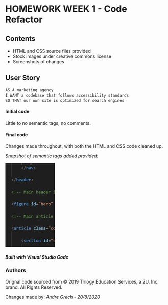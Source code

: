 # HOMEWORK WEEK 1 - Code Refactor

## Contents
- HTML and CSS source files provided
- Stock images under creative commons license
- Screenshots of changes

## User Story

```
AS A marketing agency
I WANT a codebase that follows accessibility standards
SO THAT our own site is optimized for search engines
```

#### Initial code

Little to no semantic tags, no comments.

#### Final code

Changes made throughout, with both the HTML and CSS code cleaned up. 

_Snapshot of semantic tags added provided:_

![](Develop/assets/images/AddedCode.JPG)

##### Built with Visual Studio Code

### Authors
Orignal code sourced from © 2019 Trilogy Education Services, a 2U, Inc. brand. All Rights Reserved.

Changes made by:
_Andre Grech - 20/8/2020_

